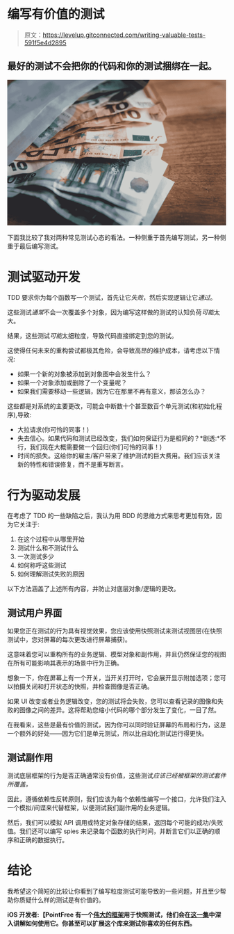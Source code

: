# 编写有价值的测试

> 原文：<https://levelup.gitconnected.com/writing-valuable-tests-591f5e4d2895>

## 最好的测试不会把你的代码和你的测试捆绑在一起。

![](img/03ef72e569e21a98a9ce664a385e5119.png)

下面我比较了我对两种常见测试心态的看法。一种侧重于首先编写测试，另一种侧重于最后编写测试。

# **测试驱动开发**

TDD 要求你为每个函数写一个测试，首先让它*失败*，然后实现逻辑让它*通过*。

这些测试*通常*不会一次覆盖多个对象，因为编写这样做的测试的认知负荷*可能*太大。

结果，这些测试*可能*太细粒度，导致代码直接绑定到您的测试。

这使得任何未来的重构尝试都极其危险，会导致高昂的维护成本，请考虑以下情况:

*   如果一个新的对象被添加到对象图中会发生什么？
*   如果一个对象添加或删除了一个变量呢？
*   如果我们需要移动一些逻辑，因为它在那里不再有意义，那该怎么办？

这些都是对系统的主要更改，可能会中断数十个甚至数百个单元测试(和初始化程序),导致:

*   大拉请求(你可怜的同事！)
*   失去信心。如果代码和测试已经改变，我们如何保证行为是相同的？*剧透:*不行，我们现在大概需要做一个回归(你们可怜的同事！)
*   时间的损失。这给你的雇主/客户带来了维护测试的巨大费用。我们应该关注新的特性和错误修复，而不是重写断言。

# 行为驱动发展

在考虑了 TDD 的一些缺陷之后，我认为用 BDD 的思维方式来思考更加有效，因为它关注于:

1.  在这个过程中从哪里开始
2.  测试什么和不测试什么
3.  一次测试多少
4.  如何称呼这些测试
5.  如何理解测试失败的原因

以下方法涵盖了上述所有内容，并防止对底层对象/逻辑的更改。

## 测试用户界面

如果您正在测试的行为具有视觉效果，您应该使用快照测试来测试视图层(在快照测试中，您对屏幕的每次更改进行屏幕捕获)。

这意味着您可以重构所有的业务逻辑、模型对象和副作用，并且仍然保证您的视图在所有可能影响其表示的场景中行为正确。

想象一下，你在屏幕上有一个开关，当开关打开时，它会展开显示附加选项；您可以拍摄关闭和打开状态的快照，并检查图像是否正确。

如果 UI 改变或者业务逻辑改变，您的测试将会失败，您可以查看记录的图像和失败的图像之间的差异。这将帮助您缩小代码的哪个部分发生了变化，一目了然。

在我看来，这些是最有价值的测试，因为你可以同时验证屏幕的布局和行为，这是一个额外的好处——因为它们是单元测试，所以比自动化测试运行得更快。

## 测试副作用

测试底层框架的行为是否正确通常没有价值，这些测试*应该已经被框架的测试套件所覆盖。*

因此，遵循依赖性反转原则，我们应该为每个依赖性编写一个接口，允许我们注入一个模拟/间谍来代替框架，以便测试我们副作用的业务逻辑。

然后，我们可以模拟 API 调用或特定对象存储的结果，返回每个可能的成功/失败值。我们还可以编写 spies 来记录每个函数的执行时间，并断言它们以正确的顺序和正确的数据执行。

# 结论

我希望这个简短的比较让你看到了编写粒度测试可能导致的一些问题，并且至少帮助你质疑什么样的测试是有价值的。

**iOS 开发者:【PointFree 有一个[伟大的框架](https://github.com/pointfreeco/swift-snapshot-testing)用于快照测试，他们会在[这一集](https://www.pointfree.co/episodes/ep86-swiftui-snapshot-testing)中深入讲解如何使用它。你甚至可以扩展这个库来测试你喜欢的任何东西。**